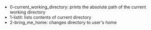 - 0-current_working_directory: prints the absolute path of the current working directory
- 1-listit: lists contents of current directory
- 2-bring_me_home: changes directory to user's home
